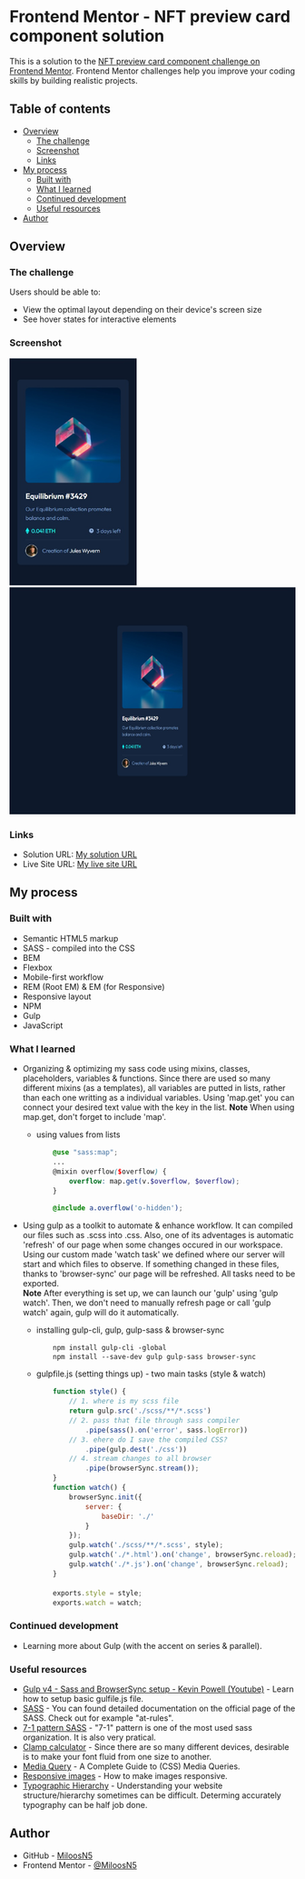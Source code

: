 # Frontend Mentor - NFT preview card component solution

This is a solution to the [NFT preview card component challenge on Frontend Mentor](https://www.frontendmentor.io/challenges/nft-preview-card-component-SbdUL_w0U). Frontend Mentor challenges help you improve your coding skills by building realistic projects.  

## Table of contents

- [Overview](#overview)
  - [The challenge](#the-challenge)
  - [Screenshot](#screenshot)
  - [Links](#links)
- [My process](#my-process)
  - [Built with](#built-with)
  - [What I learned](#what-i-learned)
  - [Continued development](#continued-development)
  - [Useful resources](#useful-resources)
- [Author](#author)

## Overview

### The challenge

Users should be able to:

- View the optimal layout depending on their device's screen size
- See hover states for interactive elements

### Screenshot
<div>
  <img src="solution_images/solution_mobile375.jpg" width="auto" height="400" src="solution on mobile view"/>
  <img src="solution_images/solution_desktop1440.jpg" width="auto" height="400" src="solution on desktop view"/>
</div>

### Links

- Solution URL: [My solution URL](https://github.com/MiloosN5/FrontendMentor_NFTPreviewCard)
- Live Site URL: [My live site URL](https://miloosn5.github.io/FrontendMentor_NFTPreviewCard/)


## My process

### Built with

- Semantic HTML5 markup
- SASS - compiled into the CSS
- BEM
- Flexbox
- Mobile-first workflow
- REM (Root EM) & EM (for Responsive)
- Responsive layout
- NPM
- Gulp
- JavaScript

### What I learned

* Organizing & optimizing my sass code using mixins, classes, placeholders, variables & functions. Since there are used so many different mixins (as a templates), all variables are putted in lists, rather than each one writting as a individual variables. Using 'map.get' you can connect your desired text value with the key in the list. 
**Note** When using map.get, don't forget to include 'map'.

  * using values from lists 
    ```scss
        @use "sass:map";
        ...
        @mixin overflow($overflow) {
            overflow: map.get(v.$overflow, $overflow);
        }
    ```
    ```scss
        @include a.overflow('o-hidden');
    ```
      
* Using gulp as a toolkit to automate & enhance workflow. It can compiled our files such as .scss into .css. Also, one of its adventages is automatic 'refresh' of our page when some changes occured in our workspace. Using our custom made 'watch task' we defined where our server will start and which files to observe. If something changed in these files, thanks to 'browser-sync' our page will be refreshed. All tasks need to be exported.  
**Note** After everything is set up, we can launch our 'gulp' using 'gulp watch'. Then, we don't need to manually refresh page or call 'gulp watch' again, gulp will do it automatically. 

  * installing gulp-cli, gulp, gulp-sass & browser-sync
    ```
        npm install gulp-cli -global
        npm install --save-dev gulp gulp-sass browser-sync 
    ```

  * gulpfile.js (setting things up) - two main tasks (style & watch)
    ```js
        function style() {
            // 1. where is my scss file
            return gulp.src('./scss/**/*.scss')
            // 2. pass that file through sass compiler
                .pipe(sass().on('error', sass.logError))
            // 3. ehere do I save the compiled CSS?
                .pipe(gulp.dest('./css'))
            // 4. stream changes to all browser
                .pipe(browserSync.stream());
        }
        function watch() {
            browserSync.init({
                server: {
                    baseDir: './'
                }
            });
            gulp.watch('./scss/**/*.scss', style);
            gulp.watch('./*.html').on('change', browserSync.reload);
            gulp.watch('./*.js').on('change', browserSync.reload);
        }

        exports.style = style;
        exports.watch = watch;
    ```

### Continued development

* Learning more about Gulp (with the accent on series & parallel).

### Useful resources

- [Gulp v4 - Sass and BrowserSync setup - Kevin Powell (Youtube)](https://www.youtube.com/watch?v=QgMQeLymAdU) - Learn how to setup basic gulfile.js file.
- [SASS](https://sass-lang.com/documentation/at-rules) - You can found detailed documentation on the official page of the SASS. Check out for example "at-rules".
- [7-1 pattern SASS](https://sass-guidelin.es/#component-structure) - "7-1" pattern is one of the most used sass organization. It is also very pratical. 
- [Clamp calculator](https://royalfig.github.io/fluid-typography-calculator/) - Since there are so many different devices, desirable is to make your font fluid from one size to another.
- [Media Query](https://css-tricks.com/a-complete-guide-to-css-media-queries/) - A Complete Guide to (CSS) Media Queries.
- [Responsive images](https://developer.mozilla.org/en-US/docs/Learn/HTML/Multimedia_and_embedding/Responsive_images) - How to make images responsive.
- [Typographic Hierarchy](https://www.toptal.com/designers/typography/typographic-hierarchy) - Understanding your website structure/hierarchy sometimes can be difficult. Determing accurately typography can be half job done. 

## Author

- GitHub - [MiloosN5](https://github.com/MiloosN5)
- Frontend Mentor - [@MiloosN5](https://www.frontendmentor.io/profile/MiloosN5)



